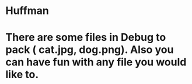 # Huffman
# There are some files in Debug to pack ( cat.jpg, dog.png). Also you can have fun with any file you would like to.

